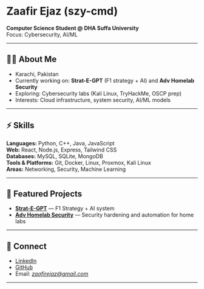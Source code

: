 # Zaafir Ejaz (szy-cmd)

**Computer Science Student @ DHA Suffa University**  
Focus: Cybersecurity, AI/ML

---

## 👨‍💻 About Me
- Karachi, Pakistan  
- Currently working on: **Strat-E-GPT** (F1 strategy + AI) and **Adv Homelab Security**  
- Exploring: Cybersecurity labs (Kali Linux, TryHackMe, OSCP prep)  
- Interests: Cloud infrastructure, system security, AI/ML models  

---

## ⚡ Skills
**Languages:** Python, C++, Java, JavaScript  
**Web:** React, Node.js, Express, Tailwind CSS  
**Databases:** MySQL, SQLite, MongoDB  
**Tools & Platforms:** Git, Docker, Linux, Proxmox, Kali Linux  
**Areas:** Networking, Security, Machine Learning  

---

## 📂 Featured Projects
- [**Strat-E-GPT**](https://github.com/szy-cmd/strat-e-gpt) — F1 Strategy + AI system  
- [**Adv Homelab Security**](https://github.com/szy-cmd/adv-homelab-sec) — Security hardening and automation for home labs  

---

## 🔗 Connect
- [LinkedIn](https://www.linkedin.com/in/zaafir-ejaz-571678381/)  
- [GitHub](https://github.com/szy-cmd)  
- Email: *zaafirejaz@gmail.com*

---
